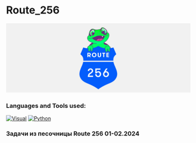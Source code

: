 # Route_256
[![Header](https://github.com/GoodyrevQA/Route_256/blob/main/assets/Route_256.jpg)](https://github.com/GoodyrevQA/Route_256)  

### Languages and Tools used:
[![Visual](https://img.shields.io/badge/-Visual_Studio_Code-24292f??style=for-the-badge&logo=Visualstudiocode&logoColor=47c5fb)](https://github.com/GoodyrevQA)
[![Python](https://img.shields.io/badge/-Python-24292f??style=for-the-badge&logo=Python&logoColor=47c5fb)](https://github.com/GoodyrevQA/python_tg_bot)


### Задачи из песочницы Route 256 01-02.2024 



